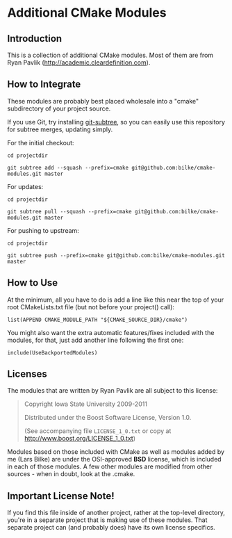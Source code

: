 Additional CMake Modules
========================

Introduction
------------

This is a collection of additional CMake modules.
Most of them are from Ryan Pavlik (<http://academic.cleardefinition.com>).

How to Integrate
----------------

These modules are probably best placed wholesale into a "cmake" subdirectory
of your project source.

If you use Git, try installing [git-subtree][1],
so you can easily use this repository for subtree merges, updating simply.

For the initial checkout:

	cd projectdir

	git subtree add --squash --prefix=cmake git@github.com:bilke/cmake-modules.git master

For updates:

	cd projectdir

	git subtree pull --squash --prefix=cmake git@github.com:bilke/cmake-modules.git master

For pushing to upstream:

	cd projectdir

	git subtree push --prefix=cmake git@github.com:bilke/cmake-modules.git master

How to Use
----------

At the minimum, all you have to do is add a line like this near the top
of your root CMakeLists.txt file (but not before your project() call):

	list(APPEND CMAKE_MODULE_PATH "${CMAKE_SOURCE_DIR}/cmake")

You might also want the extra automatic features/fixes included with the
modules, for that, just add another line following the first one:

	include(UseBackportedModules)

Licenses
--------

The modules that are written by Ryan Pavlik are all subject to this license:

> Copyright Iowa State University 2009-2011
>
> Distributed under the Boost Software License, Version 1.0.
>
> (See accompanying file `LICENSE_1_0.txt` or copy at
> <http://www.boost.org/LICENSE_1_0.txt>)

Modules based on those included with CMake as well as modules added by me (Lars
Bilke) are under the OSI-approved **BSD** license, which is included in each of
those modules. A few other modules are modified from other sources - when in
doubt, look at the .cmake.

Important License Note!
-----------------------

If you find this file inside of another project, rather at the top-level
directory, you're in a separate project that is making use of these modules.
That separate project can (and probably does) have its own license specifics.

[1]: http://github.com/apenwarr/git-subtree  "Git Subtree master"
